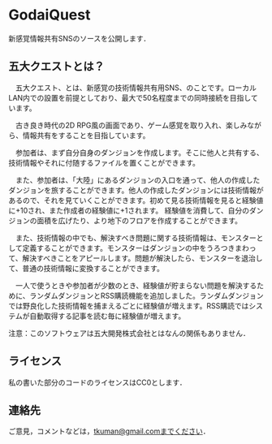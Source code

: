 # GodaiQuest

新感覚情報共有SNSのソースを公開します．

## 五大クエストとは？
　五大クエスト、とは、新感覚の技術情報共有用SNS、のことです。ローカルLAN内での設置を前提としており、最大で50名程度までの同時接続を目指しています。

　古き良き時代の2D RPG風の画面であり、ゲーム感覚を取り入れ、楽しみながら、情報共有をすることを目指しています。

　参加者は、まず自分自身のダンジョンを作成します。そこに他人と共有する、技術情報やそれに付随するファイルを置くことができます。

　また、参加者は、「大陸」にあるダンジョンの入口を通って、他人の作成したダンジョンを旅することができます。他人の作成したダンジョンには技術情報があるので、それを見ていくことができます。初めて見る技術情報を見ると経験値に+10され、また作成者の経験値に+1されます。
経験値を消費して、自分のダンジョンの面積を広げたり、より地下のフロアを作成することができます。　

　また、技術情報の中でも、解決すべき問題に関する技術情報は、モンスターとして定義することができます。モンスターはダンジョンの中をうろつきまわって、解決すべきことをアピールします。問題が解決したら、モンスターを退治して、普通の技術情報に変換することができます。

　一人で使うときや参加者が少数のとき、経験値が貯まらない問題を解決するために、ランダムダンジョンとRSS購読機能を追加しました。ランダムダンジョンでは野良化した技術情報を捕まえるごとに経験値が増えます。RSS購読ではシステムが自動取得する記事を読む毎に経験値が増えます。

注意：このソフトウェアは五大開発株式会社とはなんの関係もありません．

## ライセンス
私の書いた部分のコードのライセンスはCC0とします．

## 連絡先
ご意見，コメントなどは，tkuman@gmail.comまでください．
